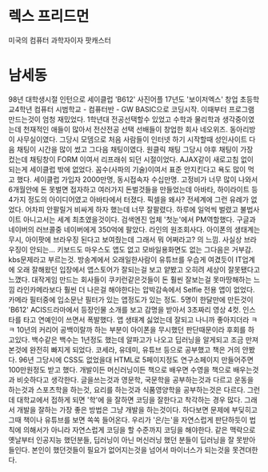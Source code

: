 # 렉스 프리드먼
미국의 컴퓨터 과학자이자 팟캐스터

# 남세동
98년 대학생시절 인턴으로 세이클럽
'B612' 사진어플
17년도 '보이저엑스' 창업
초등학교4학년 컴퓨터 시범학교 - 컴퓨터반 - GW BASIC으로 코딩시작. 이때부터 프로그램 만드는것이 엄청 재밌었다.
1학년대 전공선택할수 있었고 수학과 물리학과 생각중이였는데 천재적인 애들이 많아서 전산전공 선택
선배들이 창업한 회사 네오위즈. 동아리방이 사무실이였다.
그당시 모뎀으로 처음 사람들이 인터넷 하기 시작할때 성인사이트 다음 채팅이 시간을 많이 썼고 그다음 채팅이였다.  원클릭 채팅
그당시 야후 채팅이 가장 컸는데 채팅창이 FORM 이여서 리프래쉬 되던 시절이었다.
AJAX같이 새로고침 없이 되는게 세이클럽 밖에 없었다. 꼼수(사파의 기술)이여서 표준 안지킨다고 욕도 많이 먹고 했다.
세이클럽 가입자 2000만명, 동시접속자 수십만명. 
고정비가 너무 많이 나와서 6개월안에 돈 못벌면 접자하고 여러가지 돈벌것들을 만들었는데 아바타, 하이라이트 등 4가지 정도의 아이디어였고 아바타에서 터졌다.
픽셀을 왜사? 전세계에 그런 유례가 없었다. 어차피 안팔릴거 비싸게 하자 했는데 너무 잘팔렸다. 하루에 일억씩 벌렸고 불법사이트 아니고서는 세계 최초였을것이다.
검색엔진 업체  '첫눈'에서 PM역할했다. 구글과 네이버의 러브콜중 네이버에게 350억에 팔았다. 라인의 원조회사다.
아이폰의 생태계는 무시, 아이팟에 브라우징 된다고 보여줬는데 그래서 뭐 어쩌라고? 의 느낌. 사실상 브라우징이 안되는... 키보드도 마우스도 앱도 없고 모바일용화면도 없는
그다음은 거부감. kbs문제라고 부르는것. 방송계에서 오래일한사람이 유튜브를 우습게 여겼듯이 IT업계에 오래 잘해왔던 입장에서 앱스토어가 잘되는걸 보고 얕봤고 오히려 세상이 잘못됐다고 느꼈다.
대작게임 만드는 회사들이 쿠키런같은것들이 돈 훨씬 잘보는걸 못마땅해하는 느낌
라인카메라보다 훨씬 더 나은걸 해야한다는 압박감속에서 Selfie 전용 앱이 없었다. 카메라 필터중에 입소문난 필터가 있는 앱정도가 있는 정도.
5명이 한달만에 만든것이 'B612'
ACIS드라마에서 등장인물 소개를 보고 감명을 받아서 3초짜리 영상 4컷. 인스타를 타고 연예인이 쓰면서 폭발했다. 
앱 생태계 싫었는데 잘되고 나니까 좋아지더라 ㅋㅋ
10년의 커리어 공백이랄까 하는 부분이 아이폰을 무시했던 판단때문이라 후회를 하고있다.
백수같은 백수는 1년정도 했는데 알파고가 나오고 딥러닝을 알게되고 조금 만져본것에 완전히 빠지게 되었다.
코세라, 유데미, 유튜브 등으로 공부했고 책은 거의 안봤다.
96년 그당시에 CSS도 없었을대 HTML로 5페이지정도 연구소페이지 만들어주면 100만원정도 받고 했다.
개발이든 머신러닝이든 책으로 배우면 수영을 책으로 배우는것과 비슷하다고 생각한다.
글을쓰는것과 영문학, 국문학을 공부하는것과 다르고 운동을 하는것과 스포츠학을 하는것, 요리를 하는것과 식품영양학을  공부하는것은 다르다.
그런데 대학교에서 접하게 되면 '학'에 을 잘하면 코딩을 잘한다고 착각하는 경우 많다.
그래서 개발을 잘하는 가장 좋은 방법은 그냥 개발을 하는것이다. 하다보면 문제에 부딪히고 그때 책이나 유튜브를 보면 쏙쏙 들어온다.
우리가 '은/는'을 자연스럽게 판단하듯이 법칙에 의해서가 아니라 자연스럽게 코딩을 할 수준까지 코딩을 해야한다.
같은 맥락으로 옛날부터 인공지능 했던분들, 딥러닝이 아닌 머신러닝 했던 분들이 딥러닝을 잘 못받아들인다.
본인이 했던것들이 필요가 없어지는것을 넘어서 마이너스가 되는것을 못견뎌한다.

